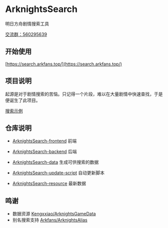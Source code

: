 # ArknightsSearch

明日方舟剧情搜索工具

[交流群：560295639](https://jq.qq.com/?_wv=1027&k=ImatbCzG)

## 开始使用

[https://search.arkfans.top/](https://search.arkfans.top/)

## 项目说明

起源是对于剧情搜索的苦恼。只记得一个片段，难以在大量剧情中快速查找，于是便诞生了此项目。


[搜索示例](https://search.arkfans.top/input?params=[{%22type%22:%22text%22,%22value%22:%22%E7%96%91%E9%97%AE%22},{%22type%22:%22char%22,%22value%22:%22%E6%9D%B0%E6%96%AF%E9%A1%BF%22}])

</div>

## 仓库说明

- [ArknightsSearch-frontend](https://github.com/ArknightsSearch/ArknightsSearch-frontend) 前端
- [ArknightsSearch-backend](https://github.com/ArknightsSearch/ArknightsSearch-backend) 后端

- [ArknightsSearch-data](https://github.com/ArknightsSearch/ArknightsSearch-data) 生成可供搜索的数据
- [ArknightsSearch-update-script](https://github.com/ArknightsSearch/ArknightsSearch-update-script) 自动更新脚本
- [ArknightsSearch-resource](https://github.com/ArknightsSearch/ArknightsSearch-resource) 最新数据

## 鸣谢

- 数据资源 [Kengxxiao/ArknightsGameData](https://github.com/Kengxxiao/ArknightsGameData)
- 别名搜索支持 [Arkfans/ArknightsAlias](https://github.com/Arkfans/ArknightsAlias)

